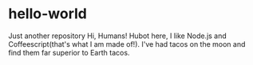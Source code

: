 # hello-world
Just another repository
Hi, Humans!
Hubot here, I like Node.js and Coffeescript(that's what I am made of!).
I've had tacos on the moon and find them far superior to Earth tacos.
